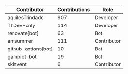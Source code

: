 | Contributor | Contributions | Role |
| ------------ | -------------- | ---- |
| aquilesTrindade | 907 | Developer |
| ThDev-only | 114 | Developer |
| renovate[bot] | 63 | Bot |
| antsummer | 111 | Contributor |
| github-actions[bot] | 10 | Bot |
| gampiot-bot | 19 | Bot |
| skinvent | 6 | Contributor |
